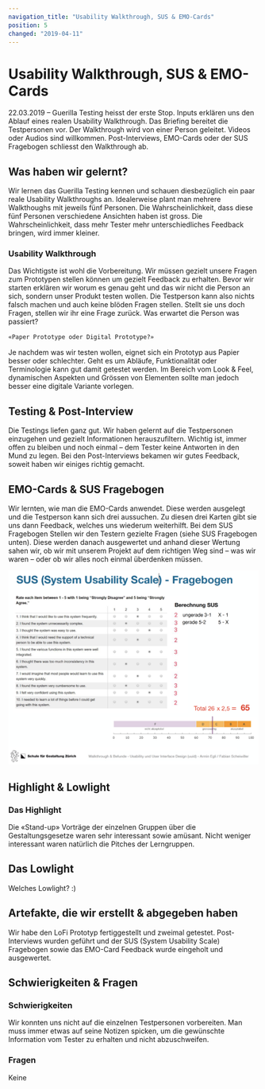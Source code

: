 ```yaml
---
navigation_title: "Usability Walkthrough, SUS & EMO-Cards"
position: 5
changed: "2019-04-11"
---
```


# Usability Walkthrough, SUS & EMO-Cards
22.03.2019 – Guerilla Testing heisst der erste Stop. Inputs erklären uns den Ablauf eines realen Usability Walkthrough. Das Briefing bereitet die Testpersonen vor. Der Walkthrough wird von einer Person geleitet. Videos oder Audios sind willkommen. Post-Interviews, EMO-Cards oder der SUS Fragebogen schliesst den Walkthrough ab.

## Was haben wir gelernt?
Wir lernen das Guerilla Testing kennen und schauen diesbezüglich ein paar reale Usability Walkthroughs an. Idealerweise plant man mehrere Walkthoughs mit jeweils fünf Personen. Die Wahrscheinlichkeit, dass diese fünf Personen verschiedene Ansichten haben ist gross. Die Wahrscheinlichkeit, dass mehr Tester mehr unterschiedliches Feedback bringen, wird immer kleiner.

### Usability Walkthrough
Das Wichtigste ist wohl die Vorbereitung. Wir müssen gezielt unsere Fragen zum Prototypen stellen können um gezielt Feedback zu erhalten. Bevor wir starten erklären wir worum es genau geht und das wir nicht die Person an sich, sondern unser Produkt testen wollen. Die Testperson kann also nichts falsch machen und auch keine blöden Fragen stellen. Stellt sie uns doch Fragen, stellen wir ihr eine Frage zurück. Was erwartet die Person was passiert?

```html
«Paper Prototype oder Digital Prototype?»
```

Je nachdem was wir testen wollen, eignet sich ein Prototyp aus Papier besser oder schlechter. Geht es um Abläufe, Funktionalität oder Terminologie kann gut damit getestet werden. Im Bereich vom Look & Feel, dynamischen Aspekten und Grössen von Elementen sollte man jedoch besser eine digitale Variante vorlegen.

## Testing & Post-Interview
Die Testings liefen ganz gut. Wir haben gelernt auf die Testpersonen einzugehen und gezielt Informationen herauszufiltern. Wichtig ist, immer offen zu bleiben und noch einmal – dem Tester keine Antworten in den Mund zu legen. Bei den Post-Interviews bekamen wir gutes Feedback, soweit haben wir einiges richtig gemacht.

## EMO-Cards & SUS Fragebogen
Wir lernten, wie man die EMO-Cards anwendet. Diese werden ausgelegt und die Testperson kann sich drei aussuchen. Zu diesen drei Karten gibt sie uns dann Feedback, welches uns wiederum weiterhilft. Bei dem SUS Fragebogen Stellen wir den Testern gezielte Fragen (siehe SUS Fragebogen unten). Diese werden danach ausgewertet und anhand dieser Wertung sahen wir, ob wir mit unserem Projekt auf dem richtigen Weg sind – was wir waren – oder ob wir alles noch einmal überdenken müssen.

![SUS Fragebogen](./_media/SUS.png)
## Highlight & Lowlight
### Das Highlight
Die «Stand-up» Vorträge der einzelnen Gruppen über die Gestaltungsgesetze waren sehr interessant sowie amüsant. Nicht weniger interessant waren natürlich die Pitches der Lerngruppen.

## Das Lowlight
Welches Lowlight? :)

## Artefakte, die wir erstellt & abgegeben haben
Wir habe den LoFi Prototyp fertiggestellt und zweimal getestet. Post-Interviews wurden geführt und der SUS (System Usability Scale) Fragebogen sowie das EMO-Card Feedback wurde eingeholt und ausgewertet.

## Schwierigkeiten & Fragen
### Schwierigkeiten
Wir konnten uns nicht auf die einzelnen Testpersonen vorbereiten. Man muss immer etwas auf seine Notizen spicken, um die gewünschte Information vom Tester zu erhalten und nicht abzuschweifen.

### Fragen
Keine
